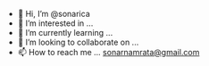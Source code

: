 - 👋 Hi, I’m @sonarica
- 👀 I’m interested in ...
- 🌱 I’m currently learning ...
- 💞️ I’m looking to collaborate on ...
- 📫 How to reach me ...
sonarnamrata@gmail.com
<!---
sonarica/sonarica is a ✨ special ✨ repository because its `README.md` (this file) appears on your GitHub profile.
You can click the Preview link to take a look at your changes.
--->
